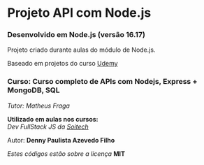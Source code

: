 # Projeto API com Node.js

### Desenvolvido em Node.js (versão 16.17)

Projeto criado durante aulas do módulo de Node.js.

Baseado em projetos do curso [Udemy](https://www.udemy.com/course/curso-nodejs/)

### Curso: Curso completo de APIs com Nodejs, Express + MongoDB, SQL

_Tutor: Matheus Fraga_

**Utilizado em aulas nos cursos:**  
_Dev FullStack JS da [Soitech](https://www.soitech.com.br/)_

Autor: **Denny Paulista Azevedo Filho**

_Estes códigos estão sobre a licença_ **MIT**
